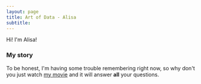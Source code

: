 ```yaml
---
layout: page
title: Art of Data - Alisa 
subtitle: 
---
```


Hi! I'm Alisa! 


### My story

To be honest, I'm having some trouble remembering right now, so why don't you just watch [my movie](https://en.wikipedia.org/wiki/The_Princess_Bride_%28film%29) and it will answer **all** your questions.
